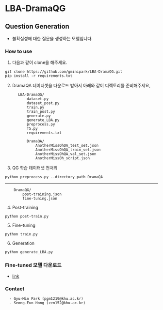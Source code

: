 
# LBA-DramaQG

## Question Generation
- 불확실성에 대한 질문을 생성하는 모델입니다.

### How to use
  1. 다음과 같이 clone을 해주세요.
  ```
  git clone https://github.com/gminipark/LBA-DramaQG.git
  pip install -r requirements.txt
  ```
  
2. DramaQA 데이터셋을 다운로드 받아서 아래와 같이 디렉토리를  준비해주세요,
``` 
	  LBA-DramaQG/
	      dataset.py
	      dataset_post.py
	      train.py
	      train_post.py
	      generate.py
	      generate_LBA.py
	      preprocess.py   
	      T5.py 
	      requirements.txt
	      
	      DramaQA/
		      AnotherMissOhQA_test_set.json  
		      AnotherMissOhQA_train_set.json  
		      AnotherMissOhQA_val_set.json  
		      AnotherMissOh_script.json
```

3. QG 학습 데이터셋 전처리
```
python preprocess.py --directory_path DramaQA
```
---
```
	DramaQG/
		post-training.json
		fine-tuning.json
```
4. Post-training
```
python post-train.py
```
5. Fine-tuning
```
python train.py
```
6. Generation
```
python generate_LBA.py
```

### Fine-tuned 모델 다운로드
-  [link](https://drive.google.com/drive/folders/1M7gmjaoY8edl61J-BhbmJzPOLegwsT9s?usp=share_link)

 ### Contact
	  - Gyu-Min Park (pgm1219@khu.ac.kr)
	  - Seong-Eun Hong (zen152@khu.ac.kr)
